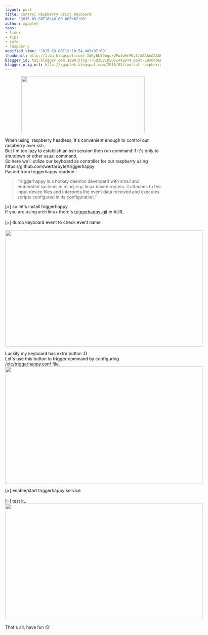 ```yaml
---
layout: post
title: Control Raspberry Using Keyboard
date: '2015-03-08T18:48:00.000+07:00'
author: xgaptek
tags:
- linux
- tips
- info
- raspberry
modified_time: '2015-03-08T19:18:54.483+07:00'
thumbnail: http://1.bp.blogspot.com/-XdKyBL5Qbqs/VPw3wHrFKvI/AAAAAAAAAGM/-pNGkZR1Uy8/s72-c/keyboard-control-pi.jpg
blogger_id: tag:blogger.com,1999:blog-7768258105061442044.post-2850406642326431019
blogger_orig_url: http://xgaptek.blogspot.com/2015/03/control-raspberry-using-keyboard.html
---
```


<div class="separator" style="clear: both; text-align: center;"><a href="http://1.bp.blogspot.com/-XdKyBL5Qbqs/VPw3wHrFKvI/AAAAAAAAAGM/-pNGkZR1Uy8/s1600/keyboard-control-pi.jpg" imageanchor="1" style="margin-left: 1em; margin-right: 1em;"><img border="0" src="http://1.bp.blogspot.com/-XdKyBL5Qbqs/VPw3wHrFKvI/AAAAAAAAAGM/-pNGkZR1Uy8/s1600/keyboard-control-pi.jpg" height="182" width="400" /></a></div><div class="separator" style="clear: both; text-align: center;"></div><br />When using&nbsp; raspberry headless, it's convenient enough to control our raspberry over ssh,<br />But I'm too lazy to establish an ssh session then run command if it's only to shutdown or other usual command,<br />So here we'll utilize our keyboard as controller for our raspberry using https://github.com/wertarbyte/triggerhappy<br />Pasted from triggerhappy readme :<br /><blockquote class="tr_bq">“triggerhappy is a hotkey daemon developed with small and embedded systems in mind, e.g. linux based routers. it attaches to the input device files and interprets the event data received and executes scripts configured in its configuration.”</blockquote>[=] so let's install triggerhappy<br />If you are using arch linux there's <a href="https://aur.archlinux.org/packages/triggerhappy-git/" target="_blank">triggerhappy-git</a> in AUR, <br /><br />[=] dump keyboard event to check event name<br /><a name='more'></a><br /><div class="separator" style="clear: both; text-align: center;"><a href="http://2.bp.blogspot.com/-64-oiR_EaPM/VPw09oZHBXI/AAAAAAAAAFo/-FxmNAhNlnM/s1600/Screenshot%2Bfrom%2B2015-03-08%2B15%3A51%3A34.png" imageanchor="1" style="clear: left; float: left; margin-bottom: 1em; margin-right: 1em;"><img border="0" src="http://2.bp.blogspot.com/-64-oiR_EaPM/VPw09oZHBXI/AAAAAAAAAFo/-FxmNAhNlnM/s1600/Screenshot%2Bfrom%2B2015-03-08%2B15%3A51%3A34.png" height="377" width="640" /></a></div><br /><br />Luckily my keyboard has extra button :D<br />Let's use this button to trigger command by configuring /etc/triggerhappy.conf file,<br /><div class="separator" style="clear: both; text-align: center;"><a href="http://3.bp.blogspot.com/-61b07DoK4TY/VPw1hPDOd8I/AAAAAAAAAFw/EsT6g0snoh4/s1600/Screenshot%2Bfrom%2B2015-03-08%2B16%3A51%3A12.png" imageanchor="1" style="clear: left; float: left; margin-bottom: 1em; margin-right: 1em;"><img border="0" src="http://3.bp.blogspot.com/-61b07DoK4TY/VPw1hPDOd8I/AAAAAAAAAFw/EsT6g0snoh4/s1600/Screenshot%2Bfrom%2B2015-03-08%2B16%3A51%3A12.png" height="379" width="640" /></a></div><br /><br />[=] enable/start triggerhappy service<br /><br />[=] test it..<br /><div class="separator" style="clear: both; text-align: center;"><a href="http://1.bp.blogspot.com/-VnNYVRlQ2dE/VPw1t4p92iI/AAAAAAAAAF4/JSRHeVGNPJc/s1600/Screenshot%2Bfrom%2B2015-03-08%2B18%3A00%3A48.png" imageanchor="1" style="clear: left; float: left; margin-bottom: 1em; margin-right: 1em;"><img border="0" src="http://1.bp.blogspot.com/-VnNYVRlQ2dE/VPw1t4p92iI/AAAAAAAAAF4/JSRHeVGNPJc/s1600/Screenshot%2Bfrom%2B2015-03-08%2B18%3A00%3A48.png" height="378" width="640" /></a></div><br /><br />That's all, have fun :D
